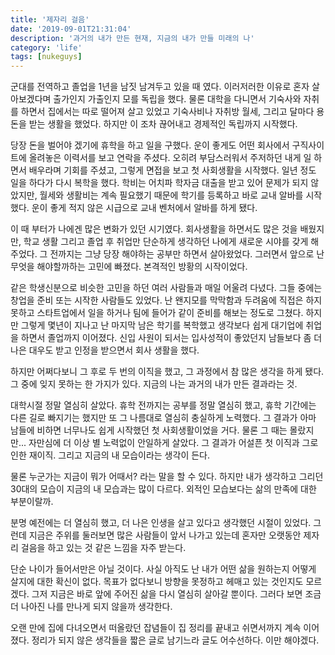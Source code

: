 ```yaml
---
title: '제자리 걸음'
date: '2019-09-01T21:31:04'
description: '과거의 내가 만든 현재, 지금의 내가 만들 미래의 나'
category: 'life'
tags: [nukeguys]
---
```


군대를 전역하고 졸업을 1년을 남짓 남겨두고 있을 때 였다. 이러저러한 이유로 혼자 살아보겠다며 출가인지 가출인지 모를 독립을 했다. 물론 대학을 다니면서 기숙사와 자취를 하면서 집에서는 따로 떨어져 살고 있었고 기숙사비나 자취방 월세, 그리고 달마다 용돈을 받는 생활을 했었다. 하지만 이 조차 끊어내고 경제적인 독립까지 시작했다.

당장 돈을 벌어야 겠기에 휴학을 하고 일을 구했다. 운이 좋게도 어떤 회사에서 구직사이트에 올려놓은 이력서를 보고 연락을 주셨다. 오히려 부담스러워서 주저하던 내게 일 하면서 배우라며 기회를 주셨고, 그렇게 면접을 보고 첫 사회생활을 시작했다. 일년 정도 일을 하다가 다시 복학을 했다. 학비는 어치파 학자금 대출을 받고 있어 문제가 되지 않았지만, 월세와 생활비는 계속 필요했기 때문에 학기를 등록하고 바로 교내 알바를 시작했다. 운이 좋게 적지 않은 시급으로 교내 벤처에서 알바를 하게 됐다.

이 때 부터가 나에겐 많은 변화가 있던 시기였다. 회사생활을 하면서도 많은 것을 배웠지만, 학교 생활 그리고 졸업 후 취업만 단순하게 생각하던 나에게 새로운 시야를 갖게 해주었다. 그 전까지는 그냥 당장 해야하는 공부만 하면서 살아왔었다. 그러면서 앞으로 난 무엇을 해야할까하는 고민에 빠졌다. 본격적인 방황의 시작이었다.

같은 학생신분으로 비슷한 고민을 하던 여러 사람들과 매일 어울려 다녔다. 그들 중에는 창업을 준비 또는 시작한 사람들도 있었다. 난 왠지모를 막막함과 두려움에 직접은 하지 못하고 스타트업에서 일을 하거나 팀에 들어가 같이 준비를 해보는 정도로 그쳤다. 하지만 그렇게 몇년이 지나고 난 마지막 남은 학기를 복학했고 생각보다 쉽게 대기업에 취업을 하면서 졸업까지 이어졌다. 신입 사원이 되서는 입사성적이 좋았던지 남들보다 좀 더 나은 대우도 받고 인정을 받으면서 회사 생활을 했다.

하지만 어쩌다보니 그 후로 두 번의 이직을 했고, 그 과정에서 참 많은 생각을 하게 됐다. 그 중에 잊지 못하는 한 가지가 있다. 지금의 나는 과거의 내가 만든 결과라는 것.

대학시절 정말 열심히 살았다. 휴학 전까지는 공부를 정말 열심히 했고, 휴학 기간에는 다른 길로 빠지기는 했지만 또 그 나름대로 열심히 충실하게 노력했다. 그 결과가 아마 남들에 비하면 너무나도 쉽게 시작했던 첫 사회생활이었을 거다. 물론 그 때는 몰랐지만... 자만심에 더 이상 별 노력없이 안일하게 살았다. 그 결과가 어설픈 첫 이직과 그로인한 재이직. 그리고 지금의 내 모습이라는 생각이 든다.

물론 누군가는 지금이 뭐가 어때서? 라는 말을 할 수 있다. 하지만 내가 생각하고 그리던 30대의 모습이 지금의 내 모습과는 많이 다르다. 외적인 모습보다는 삶의 만족에 대한 부분이랄까.

분명 예전에는 더 열심히 했고, 더 나은 인생을 살고 있다고 생각했던 시절이 있었다. 그런데 지금은 주위를 둘러보면 많은 사람들이 앞서 나가고 있는데 혼자만 오랫동안 제자리 걸음을 하고 있는 것 같은 느낌을 자주 받는다.

단순 나이가 들어서만은 아닐 것이다. 사실 아직도 난 내가 어떤 삶을 원하는지 어떻게 살지에 대한 확신이 없다. 목표가 없다보니 방향을 못정하고 헤매고 있는 것인지도 모르겠다. 그저 지금은 바로 앞에 주어진 삶을 다시 열심히 살아갈 뿐이다. 그러다 보면 조금 더 나아진 나를 만나게 되지 않을까 생각한다.

오랜 만에 집에 다녀오면서 떠올랐던 잡념들이 집 정리를 끝내고 쉬면서까지 계속 이어졌다. 정리가 되지 않은 생각들을 짧은 글로 남기느라 글도 어수선하다. 이만 해야겠다.
